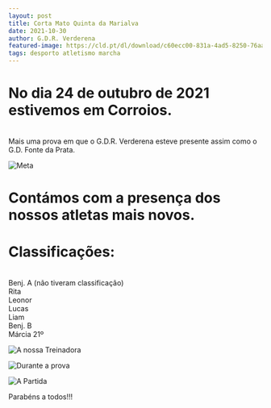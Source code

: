 ```yaml
---
layout: post
title: Corta Mato Quinta da Marialva
date: 2021-10-30
author: G.D.R. Verderena
featured-image: https://cld.pt/dl/download/c60ecc00-831a-4ad5-8250-76aacc25635a/dcbb352a-9d1f-4c10-902f-fc489c09538f.jpg?size=xl&crop=false&format=jpeg
tags: desporto atletismo marcha
---
```


<h1>No dia 24 de outubro de 2021 estivemos em Corroios.</h1>
<br>Mais uma prova em que o G.D.R. Verderena esteve presente assim como o G.D. Fonte da Prata.

![Meta](https://cld.pt/dl/download/589b3024-d3e2-45f9-8dca-c682bbec787f/51a84264-56b8-4045-864d-5c3c95735108.jpg?size=xl&crop=false&format=jpeg)

<h1>Contámos com a presença dos nossos atletas mais novos.</h1>
<h1>Classificações:</h1>
<br>Benj. A (não tiveram classificação)
<br>Rita
<br>Leonor
<br>Lucas
<br>Liam
<br>Benj. B 
<br>Márcia 21º

![A nossa Treinadora](https://cld.pt/dl/download/dcd17835-5599-49a8-b402-301629dcedea/6dd84896-4a30-4ec9-a922-1b1ab9045f76.jpg?size=xl&crop=false&format=jpeg)

![Durante a prova](https://cld.pt/dl/download/c3f7e9ee-d534-4c0b-82f6-5aa29e79b415/0c30307b-e8d5-44ee-9189-b878c3a16124.jpg?size=xl&crop=false&format=jpeg)

![A Partida](https://cld.pt/dl/download/7ddf6672-ffbd-4e19-b55e-4cb25ccf6966/8bd73708-e858-4653-bfeb-a6677b71c737.jpg?size=xl&crop=false&format=jpeg)

Parabéns a todos!!!
